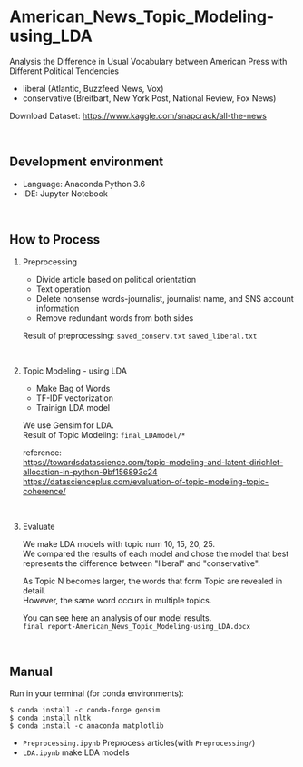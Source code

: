 # American_News_Topic_Modeling-using_LDA  

Analysis the Difference in Usual Vocabulary between American Press with Different Political Tendencies  
- liberal (Atlantic, Buzzfeed News, Vox)  
- conservative (Breitbart, New York Post, National Review, Fox News)  

Download Dataset: https://www.kaggle.com/snapcrack/all-the-news

<br>

## Development environment

- Language: Anaconda Python 3.6  
- IDE: Jupyter Notebook  

<br>

## How to Process  

1. Preprocessing  
   - Divide article based on political orientation  
   - Text operation  
   - Delete nonsense words-journalist, journalist name, and SNS account information  
   - Remove redundant words from both sides  
   
   Result of preprocessing: `saved_conserv.txt` `saved_liberal.txt`  

<br>

2. Topic Modeling - using LDA  
   - Make Bag of Words
   - TF-IDF vectorization
   - Trainign LDA model

    We use Gensim for LDA.  
    Result of Topic Modeling: `final_LDAmodel/*`  
    
    reference:  
    https://towardsdatascience.com/topic-modeling-and-latent-dirichlet-allocation-in-python-9bf156893c24  
    https://datascienceplus.com/evaluation-of-topic-modeling-topic-coherence/  

<br>

3. Evaluate  

    We make LDA models with topic num 10, 15, 20, 25.  
    We compared the results of each model and chose the model that best represents the difference between "liberal" and "conservative".  
    
    As Topic N becomes larger, the words that form Topic are revealed in detail.  
    However, the same word occurs in multiple topics.  
    
    You can see here an analysis of our model results.  
    `final report-American_News_Topic_Modeling-using_LDA.docx`  

<br>

## Manual  

  Run in your terminal (for conda environments):  

    $ conda install -c conda-forge gensim  
    $ conda install nltk  
    $ conda install -c anaconda matplotlib

- `Preprocessing.ipynb` Preprocess articles(with `Preprocessing/`)  
- `LDA.ipynb` make LDA models  
